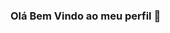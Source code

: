### Olá Bem Vindo ao meu perfil  👋

<!--
**GiovanaOliv3iraR3zend/GiovanaOliv3iraR3zend** is a ✨ _special_ ✨ repository because its `README.md` (this file) appears on your GitHub profile.

Here are some ideas to get you started:

-
- 📫 How to reach me: giovanaoliveiraderezende@hotmail.com
- 😄 Pronouns: ela/dela

